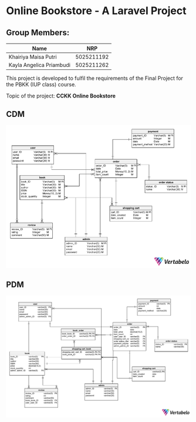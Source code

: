 # Online Bookstore - A Laravel Project

## Group Members:

| **Name**                  | **NRP**    |
| ------------------------- | ---------- |
| Khairiya Maisa Putri    | 5025211192 |
| Kayla Angelica Priambudi  | 5025211262 |

This project is developed to fulfil the requirements of the Final Project for the PBKK (IUP class) course.

Topic of the project: **CCKK Online Bookstore**

## CDM
![CDM](image/cdm.png)

## PDM
![PDM](image/pdm.png)